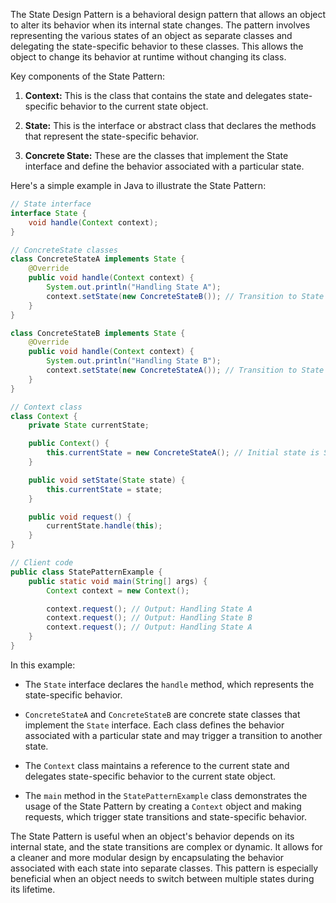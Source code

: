 The State Design Pattern is a behavioral design pattern that allows an object to alter its behavior when its internal state changes. The pattern involves representing the various states of an object as separate classes and delegating the state-specific behavior to these classes. This allows the object to change its behavior at runtime without changing its class.

Key components of the State Pattern:

1. **Context:** This is the class that contains the state and delegates state-specific behavior to the current state object.

2. **State:** This is the interface or abstract class that declares the methods that represent the state-specific behavior.

3. **Concrete State:** These are the classes that implement the State interface and define the behavior associated with a particular state.

Here's a simple example in Java to illustrate the State Pattern:

```java
// State interface
interface State {
    void handle(Context context);
}

// ConcreteState classes
class ConcreteStateA implements State {
    @Override
    public void handle(Context context) {
        System.out.println("Handling State A");
        context.setState(new ConcreteStateB()); // Transition to State B
    }
}

class ConcreteStateB implements State {
    @Override
    public void handle(Context context) {
        System.out.println("Handling State B");
        context.setState(new ConcreteStateA()); // Transition to State A
    }
}

// Context class
class Context {
    private State currentState;

    public Context() {
        this.currentState = new ConcreteStateA(); // Initial state is State A
    }

    public void setState(State state) {
        this.currentState = state;
    }

    public void request() {
        currentState.handle(this);
    }
}

// Client code
public class StatePatternExample {
    public static void main(String[] args) {
        Context context = new Context();

        context.request(); // Output: Handling State A
        context.request(); // Output: Handling State B
        context.request(); // Output: Handling State A
    }
}
```

In this example:

- The `State` interface declares the `handle` method, which represents the state-specific behavior.

- `ConcreteStateA` and `ConcreteStateB` are concrete state classes that implement the `State` interface. Each class defines the behavior associated with a particular state and may trigger a transition to another state.

- The `Context` class maintains a reference to the current state and delegates state-specific behavior to the current state object.

- The `main` method in the `StatePatternExample` class demonstrates the usage of the State Pattern by creating a `Context` object and making requests, which trigger state transitions and state-specific behavior.

The State Pattern is useful when an object's behavior depends on its internal state, and the state transitions are complex or dynamic. It allows for a cleaner and more modular design by encapsulating the behavior associated with each state into separate classes. This pattern is especially beneficial when an object needs to switch between multiple states during its lifetime.